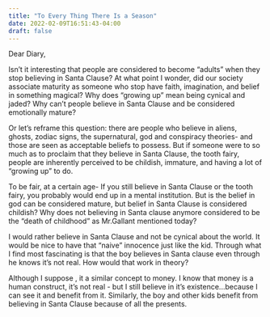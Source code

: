```yaml
---
title: "To Every Thing There Is a Season"
date: 2022-02-09T16:51:43-04:00
draft: false
---
```


Dear Diary,

Isn’t it interesting that people are considered to become “adults” when they stop believing in Santa Clause?  At what point I wonder,  did our society associate maturity as someone who stop have faith, imagination, and belief in something magical? Why does “growing up” mean being cynical and jaded? Why can’t people believe in Santa Clause and be considered emotionally mature?

Or let’s reframe this question:  there are people who believe in aliens, ghosts, zodiac signs, the supernatural, god and conspiracy theories- and those are seen as acceptable beliefs to possess. But if someone were to so much as to proclaim that they believe in Santa Clause, the tooth fairy, people are inherently perceived to be childish, immature, and having a lot of “growing up” to do.

To be fair, at a certain age- If you still believe in Santa Clause or the tooth fairy, you probably  would end up in a mental institution.  But  is the belief in god can be considered mature, but belief in Santa Clause is considered childish? Why does not believing in Santa clause anymore considered to be the “death of childhood” as Mr.Gallant mentioned today?

I would rather believe in Santa Clause and not be cynical about the world. It would be nice to have that “naive” innocence  just like the kid.  Through what I find most fascinating is that the boy believes in Santa clause even through he knows it’s not real. How would that work in theory?

Although I suppose , it a similar concept to money. I know that money is a human construct, it’s not real - but I still believe in it’s existence...because I can see it and benefit from it.  Similarly, the boy and other kids benefit from believing in Santa Clause because of all the presents.